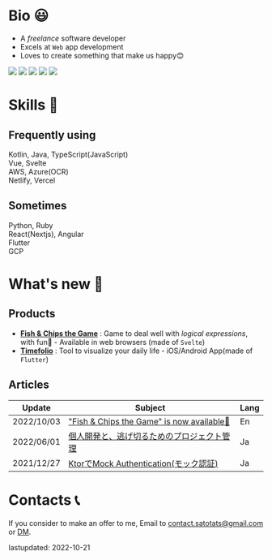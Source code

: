 # Bio 😃
- A *freelance* software developer
- Excels at `Web` app development
- Loves to create something that make us happy😊

[![](https://img.shields.io/badge/-LinkedIn-blue)](https://www.linkedin.com/in/tatsuhiro-s-809143185/)
[![](https://img.shields.io/badge/-Dev.to-lightgray)](https://dev.to/t407o)
[![](https://img.shields.io/badge/-Qiita-brightgreen)](https://qiita.com/sato_tats)
[![](https://img.shields.io/badge/-Twitter-1589FF)](https://twitter.com/t407o)
[![](https://img.shields.io/badge/📣Support-PayPal-yellow)](https://paypal.me/satotats?country.x=JP&locale.x=ja_JP)

# Skills 💪
## Frequently using
Kotlin, Java, TypeScript(JavaScript)  
Vue, Svelte  
AWS, Azure(OCR)  
Netlify, Vercel  

## Sometimes
Python, Ruby  
React(Nextjs), Angular  
Flutter  
GCP 

# What's new 👀
## Products
- [**Fish & Chips the Game**](https://fish-and-chips.click/) : Game to deal well with *logical expressions*, with fun🎉 - Available in web browsers (made of `Svelte`)
- [**Timefolio**](https://timefolio-site.vercel.app/) : Tool to visualize your daily life - iOS/Android App(made of `Flutter`)

## Articles
|Update|Subject|Lang|
|---|---|---|
|2022/10/03|["Fish & Chips the Game" is now available🎉](https://dev.to/t407o/fish-chips-the-game-is-now-available-4kkl)|En|　
|2022/06/01|[個人開発と、逃げ切るためのプロジェクト管理](https://qiita.com/sato_tats/items/99d0d2bf834b4d07ba88)|Ja|　
|2021/12/27|[KtorでMock Authentication(モック認証)](https://qiita.com/sato_tats/items/7f6eba4f39f55c46d7c6)|Ja|

# Contacts 📞
If you consider to make an offer to me, Email to contact.satotats@gmail.com or [DM](https://twitter.com/t407o). 

lastupdated: 2022-10-21
